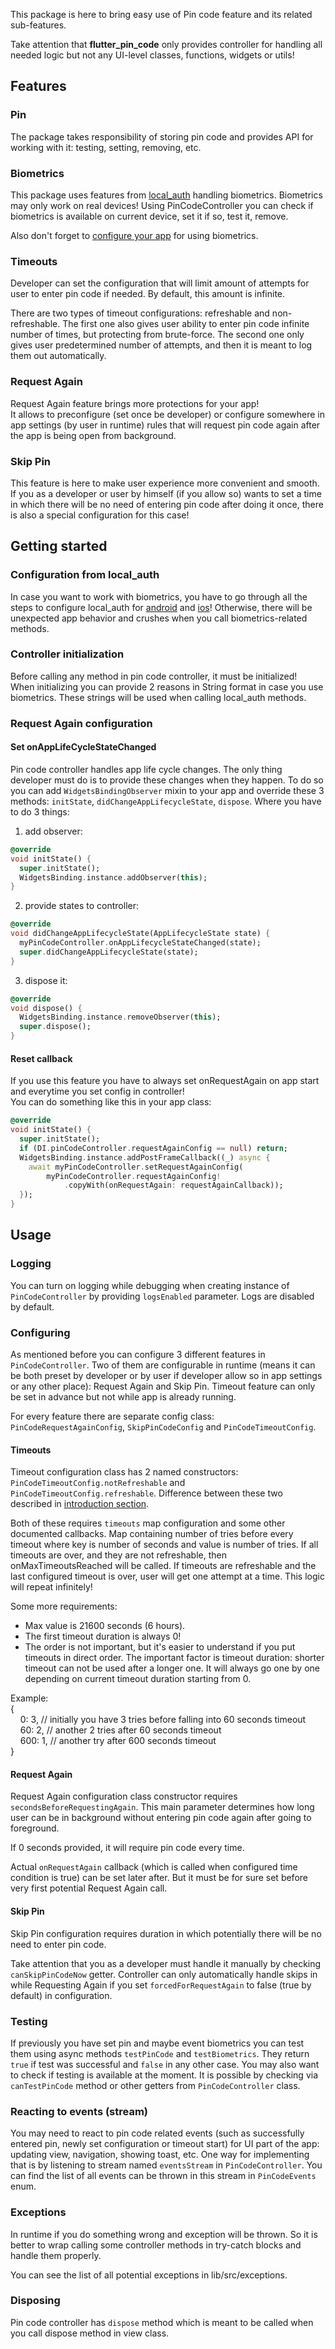 [//]: # (TODO: add image)

This package is here to bring easy use of Pin code feature and its related
sub-features.

Take attention that **flutter_pin_code** only provides controller for
handling all needed logic but not any UI-level classes, functions,
widgets or utils!

## Features

### Pin

The package takes responsibility of storing pin code and provides API for
working with it: testing, setting, removing, etc.

### Biometrics

This package uses features from [local_auth](https://pub.dev/packages/local_auth)
handling biometrics. Biometrics may only work on real devices! Using
PinCodeController you can check if biometrics is available on current device,
set it if so, test it, remove.

Also don't forget to [configure your app](#configuration-from-local_auth)
for using biometrics.

### Timeouts

Developer can set the configuration that will limit amount of attempts for user
to enter pin code if needed. By default, this amount is infinite.

There are two types of timeout configurations: refreshable and non-refreshable.
The first one also gives user ability to enter pin code infinite number of times,
but protecting from brute-force. The second one only gives user predetermined
number of attempts, and then it is meant to log them out automatically.

### Request Again

Request Again feature brings more protections for your app! </br>
It allows to preconfigure (set once be developer) or configure somewhere in
app settings (by user in runtime) rules that will request pin code again
after the app is being open from background.

### Skip Pin

This feature is here to make user experience more convenient and smooth.</br>
If you as a developer or user by himself (if you allow so) wants to set a
time in which there will be no need of entering pin code after doing it once,
there is also a special configuration for this case!

## Getting started

### Configuration from local_auth

In case you want to work with biometrics, you have to go through all the steps
to configure local_auth for [android](https://pub.dev/packages/local_auth#android-integration)
and [ios](https://pub.dev/packages/local_auth#ios-integration)! Otherwise, there
will be unexpected app behavior and crushes when you call biometrics-related methods.

### Controller initialization

Before calling any method in pin code controller, it must be initialized!</br>
When initializing you can provide 2 reasons in String format in case you use
biometrics. These strings will be used when calling local_auth methods.

### Request Again configuration

#### Set onAppLifeCycleStateChanged

Pin code controller handles app life cycle changes. The only thing developer
must do is to provide these changes when they happen. To do so you can add
`WidgetsBindingObserver` mixin to your app and override these 3 methods:
`initState`, `didChangeAppLifecycleState`, `dispose`. Where you have to do
3 things:

1) add observer:

```dart
@override
void initState() {
  super.initState();
  WidgetsBinding.instance.addObserver(this);
}
```

2) provide states to controller:

```dart
@override
void didChangeAppLifecycleState(AppLifecycleState state) {
  myPinCodeController.onAppLifecycleStateChanged(state);
  super.didChangeAppLifecycleState(state);
}
```

3) dispose it:

```dart
@override
void dispose() {
  WidgetsBinding.instance.removeObserver(this);
  super.dispose();
}
```

#### Reset callback

If you use this feature you have to always set onRequestAgain on app start
and everytime you set config in controller!</br>
You can do something like this in your app class:

```dart
@override
void initState() {
  super.initState();
  if (DI.pinCodeController.requestAgainConfig == null) return;
  WidgetsBinding.instance.addPostFrameCallback((_) async {
    await myPinCodeController.setRequestAgainConfig(
        myPinCodeController.requestAgainConfig!
            .copyWith(onRequestAgain: requestAgainCallback));
  });
}
```

## Usage

### Logging

You can turn on logging while debugging when creating instance of `PinCodeController`
by providing `logsEnabled` parameter. Logs are disabled by default.

### Configuring

As mentioned before you can configure 3 different features in `PinCodeController`.
Two of them are configurable in runtime (means it can be both preset by developer or
by user if developer allow so in app settings or any other place): Request Again
and Skip Pin. Timeout feature can only be set in advance but not while app is
already running.

For every feature there are separate config class: `PinCodeRequestAgainConfig`,
`SkipPinCodeConfig` and `PinCodeTimeoutConfig`.

#### Timeouts

Timeout configuration class has 2 named constructors: `PinCodeTimeoutConfig.notRefreshable`
and `PinCodeTimeoutConfig.refreshable`. Difference between these two described in
[introduction section](#timeouts).

Both of these requires `timeouts` map configuration and some other documented callbacks.
Map containing number of tries before every timeout where key is number of seconds
and value is number of tries. If all timeouts are over, and they are not refreshable,
then onMaxTimeoutsReached will be called. If timeouts are refreshable and the
last configured timeout is over, user will get one attempt at a time.
This logic will repeat infinitely!

Some more requirements:

- Max value is 21600 seconds (6 hours).
- The first timeout duration is always 0!
- The order is not important, but it's easier to understand if you put timeouts
  in direct order. The important factor is timeout duration:
  shorter timeout can not be used after a longer one. It will always go one by one
  depending on current timeout duration starting from 0.

Example: </br>
{ </br>
&nbsp;&nbsp;&nbsp;&nbsp;0: 3, // initially you have 3 tries before falling into 60 seconds timeout </br>
&nbsp;&nbsp;&nbsp;&nbsp;60: 2, // another 2 tries after 60 seconds timeout </br>
&nbsp;&nbsp;&nbsp;&nbsp;600: 1, // another try after 600 seconds timeout </br>
}

#### Request Again

Request Again configuration class constructor requires `secondsBeforeRequestingAgain`.
This main parameter determines how long user can be in background without entering
pin code again after going to foreground.

If 0 seconds provided, it will require pin code every time.

Actual `onRequestAgain` callback (which is called when configured time condition
is true) can be set later after. But it must be for sure set before very first
potential Request Again call.

#### Skip Pin

Skip Pin configuration requires duration in which potentially there will be no
need to enter pin code.

Take attention that you as a developer must handle it manually by checking
`canSkipPinCodeNow` getter. Controller can only automatically handle skips in while
Requesting Again if you set `forcedForRequestAgain` to false (true by default)
in configuration.

### Testing

If previously you have set pin and maybe event biometrics you can test them using
async methods `testPinCode` and `testBiometrics`. They return `true` if test was
successful and `false` in any other case.
You may also want to check if testing is available at the moment. It is possible
by checking via `canTestPinCode` method or other getters from `PinCodeController` class.

### Reacting to events (stream)

You may need to react to pin code related events (such as successfully entered pin,
newly set configuration or timeout start) for UI part of the app: updating view,
navigation, showing toast, etc. One way for implementing that is by listening to
stream named `eventsStream` in `PinCodeController`. You can find the list of all
events can be thrown in this stream in `PinCodeEvents` enum.

### Exceptions

In runtime if you do something wrong and exception will be thrown. So it is better
to wrap calling some controller methods in try-catch blocks and handle them properly.

You can see the list of all potential exceptions in lib/src/exceptions.

### Disposing

Pin code controller has `dispose` method which is meant to be called when you call
dispose method in view class.
